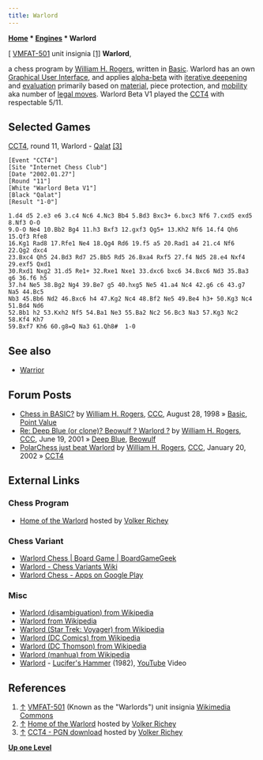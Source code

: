 ```yaml
---
title: Warlord
---
```

**[Home](Home "Home") \* [Engines](Engines "Engines") \* Warlord**



[ [VMFAT-501](https://en.wikipedia.org/wiki/VMFAT-501) unit insignia <a id="cite-note-1" href="#cite-ref-1">[1]</a>
**Warlord**,  

a chess program by [William H. Rogers](William_H._Rogers "William H. Rogers"), written in [Basic](Basic "Basic"). Warlord has an own [Graphical User Interface](GUI "GUI"), and applies [alpha-beta](Alpha-Beta "Alpha-Beta") with [iterative deepening](Iterative_Deepening "Iterative Deepening") and [evaluation](Evaluation "Evaluation") primarily based on [material](Material "Material"), piece protection, and [mobility](Mobility "Mobility") aka number of [legal moves](Legal_Move "Legal Move"). 
Warlord Beta V1 played the [CCT4](CCT4 "CCT4") with respectable 5/11. 



## Selected Games


[CCT4](CCT4 "CCT4"), round 11, Warlord - [Qalat](index.php?title=Qalat&action=edit&redlink=1 "Qalat (page does not exist)") <a id="cite-note-3" href="#cite-ref-3">[3]</a>




```
[Event "CCT4"]
[Site "Internet Chess Club"]
[Date "2002.01.27"]
[Round "11"]
[White "Warlord Beta V1"]
[Black "Qalat"]
[Result "1-0"]

1.d4 d5 2.e3 e6 3.c4 Nc6 4.Nc3 Bb4 5.Bd3 Bxc3+ 6.bxc3 Nf6 7.cxd5 exd5 8.Nf3 O-O 
9.O-O Ne4 10.Bb2 Bg4 11.h3 Bxf3 12.gxf3 Qg5+ 13.Kh2 Nf6 14.f4 Qh6 15.Qf3 Rfe8 
16.Kg1 Rad8 17.Rfe1 Ne4 18.Qg4 Rd6 19.f5 a5 20.Rad1 a4 21.c4 Nf6 22.Qg2 dxc4 
23.Bxc4 Qh5 24.Bd3 Rd7 25.Bb5 Rd5 26.Bxa4 Rxf5 27.f4 Nd5 28.e4 Nxf4 29.exf5 Qxd1 
30.Rxd1 Nxg2 31.d5 Re1+ 32.Rxe1 Nxe1 33.dxc6 bxc6 34.Bxc6 Nd3 35.Ba3 g6 36.f6 h5 
37.h4 Ne5 38.Bg2 Ng4 39.Be7 g5 40.hxg5 Ne5 41.a4 Nc4 42.g6 c6 43.g7 Na5 44.Bc5 
Nb3 45.Bb6 Nd2 46.Bxc6 h4 47.Kg2 Nc4 48.Bf2 Ne5 49.Be4 h3+ 50.Kg3 Nc4 51.Bd4 Nd6 
52.Bb1 h2 53.Kxh2 Nf5 54.Ba1 Ne3 55.Ba2 Nc2 56.Bc3 Na3 57.Kg3 Nc2 58.Kf4 Kh7 
59.Bxf7 Kh6 60.g8=Q Na3 61.Qh8#  1-0

```

## See also


* [Warrior](Warrior "Warrior")


## Forum Posts


* [Chess in BASIC?](https://www.stmintz.com/ccc/index.php?id=25568) by [William H. Rogers](William_H._Rogers "William H. Rogers"), [CCC](CCC "CCC"), August 28, 1998 » [Basic](Basic "Basic"), [Point Value](Point_Value "Point Value")
* [Re: Deep Blue (or clone)? Beowulf ? Warlord ?](https://www.stmintz.com/ccc/index.php?id=176005) by [William H. Rogers](William_H._Rogers "William H. Rogers"), [CCC](CCC "CCC"), June 19, 2001 » [Deep Blue](Deep_Blue "Deep Blue"), [Beowulf](Beowulf "Beowulf")
* [PolarChess just beat Warlord](https://www.stmintz.com/ccc/index.php?id=208631) by [William H. Rogers](William_H._Rogers "William H. Rogers"), [CCC](CCC "CCC"), January 20, 2002 » [CCT4](CCT4 "CCT4")


## External Links


### Chess Program


* [Home of the Warlord](http://www.vrichey.de/warlord/) hosted by [Volker Richey](index.php?title=Volker_Richey&action=edit&redlink=1 "Volker Richey (page does not exist)")


### Chess Variant


* [Warlord Chess | Board Game | BoardGameGeek](https://boardgamegeek.com/boardgame/230119/warlord-chess)
* [Warlord - Chess Variants Wiki](http://chessvariants.wikidot.com/warlord)
* [Warlord Chess - Apps on Google Play](https://play.google.com/store/apps/details?id=com.bddig.warlordchess&hl=en_US)


### Misc


* [Warlord (disambiguation) from Wikipedia](https://en.wikipedia.org/wiki/Warlord_%28disambiguation%29)
* [Warlord from Wikipedia](https://en.wikipedia.org/wiki/Warlord)
* [Warlord (Star Trek: Voyager) from Wikipedia](https://en.wikipedia.org/wiki/Warlord_(Star_Trek:_Voyager))
* [Warlord (DC Comics) from Wikipedia](https://en.wikipedia.org/wiki/Warlord_(DC_Comics))
* [Warlord (DC Thomson) from Wikipedia](https://en.wikipedia.org/wiki/Warlord_(DC_Thomson))
* [Warlord (manhua) from Wikipedia](https://en.wikipedia.org/wiki/Warlord_(manhua))
* [Warlord](https://en.wikipedia.org/wiki/Warlord_(band)) - [Lucifer's Hammer](https://en.wikipedia.org/wiki/Metal_Massacre#Metal_Massacre_II_%E2%80%93_1982) (1982), [YouTube](https://en.wikipedia.org/wiki/YouTube) Video


 
## References


1. <a id="cite-ref-1" href="#cite-note-1">↑</a> [VMFAT-501](https://en.wikipedia.org/wiki/VMFAT-501) (Known as the "Warlords") unit insignia [Wikimedia Commons](https://en.wikipedia.org/wiki/Wikimedia_Commons)
2. <a id="cite-ref-2" href="#cite-note-2">↑</a> [Home of the Warlord](http://www.vrichey.de/warlord/) hosted by [Volker Richey](index.php?title=Volker_Richey&action=edit&redlink=1 "Volker Richey (page does not exist)")
3. <a id="cite-ref-3" href="#cite-note-3">↑</a> [CCT4 - PGN download](http://www.vrichey.de/cct4/) hosted by [Volker Richey](index.php?title=Volker_Richey&action=edit&redlink=1 "Volker Richey (page does not exist)")

**[Up one Level](Engines "Engines")**







 
